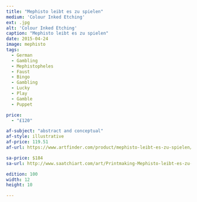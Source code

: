 ```yaml
---
title: "Mephisto leibt es zu spielen"
medium: 'Colour Inked Etching'
ext: .jpg
alt: 'Colour Inked Etching'
caption: "Mephisto leibt es zu spielen"
date: 2015-04-24
image: mephisto
tags:
  - German
  - Gambling
  - Mephistopheles
  - Faust
  - Bingo
  - Gambling
  - Lucky
  - Play
  - Gamble
  - Puppet

price:
  - "£120"

af-subject: "abstract and conceptual"
af-style: illustrative
af-price: 119.51
af-url: https://www.artfinder.com/product/mephisto-leibt-es-zu-spielen/

sa-price: $184
sa-url: http://www.saatchiart.com/art/Printmaking-Mephisto-leibt-es-zu-speilen/19454/2439391/view

edition: 100
width: 12
height: 10

---
```

